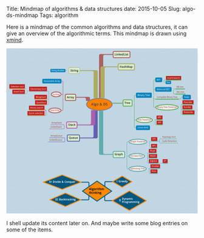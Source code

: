 Title: Mindmap of algorithms & data structures
date: 2015-10-05
Slug: algo-ds-mindmap
Tags: algorithm

Here is a mindmap of the common algorithms and data structures, it can give an overview of the algorithmic terms. This mindmap is drawn using [xmind](http://www.xmind.net/).   


![](algo-ds-mindmap/Algo%20%26%20DS.png)   

I shell update its content later on. And maybe write some blog entries on some of the items.   
